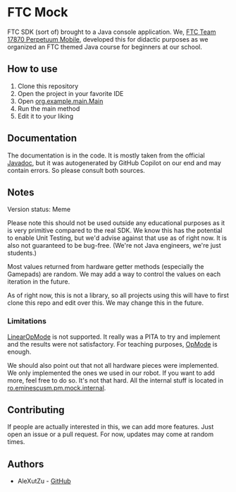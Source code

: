 # FTC Mock

FTC SDK (sort of) brought to a Java console application.
We, [FTC Team 17870 Perpetuum Mobile](https://ftc-events.firstinspires.org/team/17870), developed this for didactic
purposes as we organized an FTC themed Java course for beginners at our school.

## How to use

1. Clone this repository
2. Open the project in your favorite IDE
3. Open [org.example.main.Main](./org/example/main/Main.java)
4. Run the main method
5. Edit it to your liking

## Documentation

The documentation is in the code. It is mostly taken from the official [Javadoc](https://ftctechnh.github.io/ftc_app/doc/javadoc),
but it was autogenerated by GitHub Copilot on our end and may contain errors. So please consult both sources.

## Notes

Version status: Meme

Please note this should not be used outside any educational purposes as it is very primitive compared to the real
SDK. We know this has the potential to enable Unit Testing, but we'd advise against that use as of right now.
It is also not guaranteed to be bug-free. (We're not Java engineers, we're just students.)

Most values returned from hardware getter methods (especially the Gamepads) are random. We may add a way to control the values
on each iteration in the future.

As of right now, this is not a library, so all projects using this will have to first clone this repo and edit over this. We may change this in the future.

### Limitations
[LinearOpMode](https://ftctechnh.github.io/ftc_app/doc/javadoc/com/qualcomm/robotcore/eventloop/opmode/LinearOpMode.html)
is not supported. It really was a PITA to try and implement and the results were not satisfactory. For teaching purposes,
[OpMode](https://ftctechnh.github.io/ftc_app/doc/javadoc/com/qualcomm/robotcore/eventloop/opmode/OpMode.html) is enough.

We should also point out that not all hardware pieces were implemented. We only implemented the ones we used in our robot.
If you want to add more, feel free to do so. It's not that hard. All the internal stuff is located
in [ro.eminescusm.pm.mock.internal](./ro/eminescusm/pm/mock/internal).

## Contributing
If people are actually interested in this, we can add more features. Just open an issue or a pull request.
For now, updates may come at random times.

## Authors
- AleXutZu - [GitHub](https://github.com/AleXutzZu)